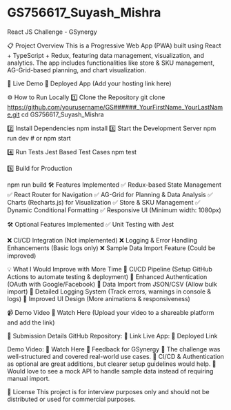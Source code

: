 # GS756617_Suyash_Mishra

React JS Challenge - GSynergy

📋 Project Overview
This is a Progressive Web App (PWA) built using React + TypeScript + Redux, featuring data management, visualization, and analytics. The app includes functionalities like store & SKU management, AG-Grid-based planning, and chart visualization.

🚀 Live Demo
🔗 Deployed App (Add your hosting link here)

⚙️ How to Run Locally
1️⃣ Clone the Repository
git clone https://github.com/yourusername/GS######_YourFirstName_YourLastName.git
cd GS756617_Suyash_Mishra

2️⃣ Install Dependencies
npm install
3️⃣ Start the Development Server
npm run dev  # or npm start

4️⃣ Run Tests
Jest Based Test Cases
npm test

5️⃣ Build for Production

npm run build
🛠️ Features Implemented
✅ Redux-based State Management
✅ React Router for Navigation
✅ AG-Grid for Planning & Data Analysis
✅ Charts (Recharts.js) for Visualization
✅ Store & SKU Management
✅ Dynamic Conditional Formatting
✅ Responsive UI (Minimum width: 1080px)

🛠️ Optional Features Implemented
✅ Unit Testing with Jest

❌ CI/CD Integration (Not implemented)
❌ Logging & Error Handling Enhancements (Basic logs only)
❌ Sample Data Import Feature (Could be improved)

💡 What I Would Improve with More Time
🔹 CI/CD Pipeline (Setup GitHub Actions to automate testing & deployment)
🔹 Enhanced Authentication (OAuth with Google/Facebook)
🔹 Data Import from JSON/CSV (Allow bulk import)
🔹 Detailed Logging System (Track errors, warnings in console & logs)
🔹 Improved UI Design (More animations & responsiveness)

📹 Demo Video
🔗 Watch Here (Upload your video to a shareable platform and add the link)

📧 Submission Details
GitHub Repository: 🔗 Link
Live App: 🔗 Deployed Link

Demo Video: 🎥 Watch Here
📣 Feedback for GSynergy
🔹 The challenge was well-structured and covered real-world use cases.
🔹 CI/CD & Authentication as optional are great additions, but clearer setup guidelines would help.
🔹 Would love to see a mock API to handle sample data instead of requiring manual import.

📜 License
This project is for interview purposes only and should not be distributed or used for commercial purposes.

